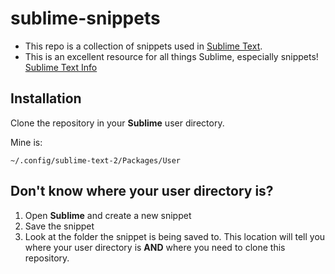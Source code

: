 sublime-snippets
================

* This repo is a collection of snippets used in [Sublime Text](http://www.sublimetext.com/).
* This is an excellent resource for all things Sublime, especially snippets! [Sublime Text Info](http://docs.sublimetext.info/en/latest/extensibility/snippets.html)

Installation
--
Clone the repository in your **Sublime** user directory.

Mine is:
```
~/.config/sublime-text-2/Packages/User
```

Don't know where your user directory is?
--

1. Open **Sublime** and create a new snippet
2. Save the snippet
3. Look at the folder the snippet is being saved to. This location will tell you where your user directory is **AND** where you need to clone this repository.